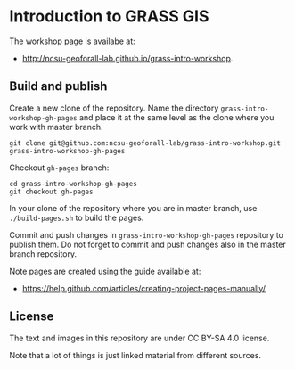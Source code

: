 Introduction to GRASS GIS
=========================

The workshop page is availabe at:

*  http://ncsu-geoforall-lab.github.io/grass-intro-workshop.

Build and publish
-----------------

Create a new clone of the repository. Name the directory `grass-intro-workshop-gh-pages` and place it at the same level as the clone where you work with master branch.

    git clone git@github.com:ncsu-geoforall-lab/grass-intro-workshop.git grass-intro-workshop-gh-pages

Checkout `gh-pages` branch:

    cd grass-intro-workshop-gh-pages
    git checkout gh-pages

In your clone of the repository where you are in master branch, use `./build-pages.sh` to build the pages.

Commit and push changes in `grass-intro-workshop-gh-pages` repository to publish them. Do not forget to commit and push changes also in the master branch repository.

Note pages are created using the guide available at:

* https://help.github.com/articles/creating-project-pages-manually/


License
-------

The text and images in this repository are under CC BY-SA 4.0 license.

Note that a lot of things is just linked material from different sources.
